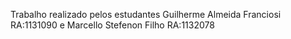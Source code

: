 Trabalho realizado pelos estudantes Guilherme Almeida Franciosi RA:1131090 e Marcello Stefenon Filho RA:1132078
